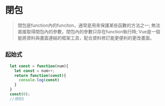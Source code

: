 # 閉包
> 閉包是function內的funciton，通常是用來保護某些函數的方法之一;
> 無法直接取得閉包內的參數，閉包內的參數只存在function執行時;
> Vue是一個能將資料與畫面連結的框架工具，配合資料修訂能更便利的更改畫面。
## **`起始式`**
```js
  let const = function(num){
    let const = num++;
    return function(const){
      console.log(const)  
    }
  }
  const(0);
  //得到1
```
